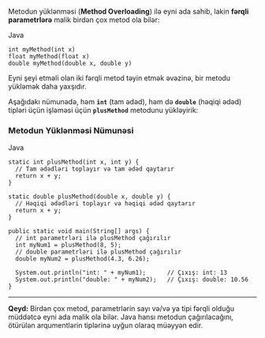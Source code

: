 
Metodun yüklənməsi (**Method Overloading**) ilə eyni ada sahib, lakin **fərqli parametrlərə** malik birdən çox metod ola bilər:

Java

```
int myMethod(int x)
float myMethod(float x)
double myMethod(double x, double y)
```

Eyni şeyi etməli olan iki fərqli metod təyin etmək əvəzinə, bir metodu yükləmək daha yaxşıdır.

Aşağıdakı nümunədə, həm **`int`** (tam ədəd), həm də **`double`** (həqiqi ədəd) tipləri üçün işləməsi üçün **`plusMethod`** metodunu yükləyirik:

### Metodun Yüklənməsi Nümunəsi

Java

```
static int plusMethod(int x, int y) {
  // Tam ədədləri toplayır və tam ədəd qaytarır
  return x + y;
}

static double plusMethod(double x, double y) {
  // Həqiqi ədədləri toplayır və həqiqi ədəd qaytarır
  return x + y;
}

public static void main(String[] args) {
  // int parametrləri ilə plusMethod çağırılır
  int myNum1 = plusMethod(8, 5);
  // double parametrləri ilə plusMethod çağırılır
  double myNum2 = plusMethod(4.3, 6.26);
  
  System.out.println("int: " + myNum1);      // Çıxış: int: 13
  System.out.println("double: " + myNum2);   // Çıxış: double: 10.56
}
```

---

**Qeyd:** Birdən çox metod, parametrlərin sayı və/və ya tipi fərqli olduğu müddətcə eyni ada malik ola bilər. Java hansı metodun çağırılacağını, ötürülən arqumentlərin tiplərinə uyğun olaraq müəyyən edir.